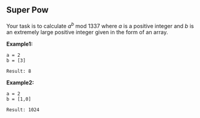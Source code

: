 ## Super Pow

Your task is to calculate *a*<sup>*b*</sup> mod 1337 where *a* is a positive integer and *b* is an extremely large positive integer given in the form of an array.

**Example1:**

```
a = 2
b = [3]

Result: 8
```

**Example2:**

```
a = 2
b = [1,0]

Result: 1024
```
